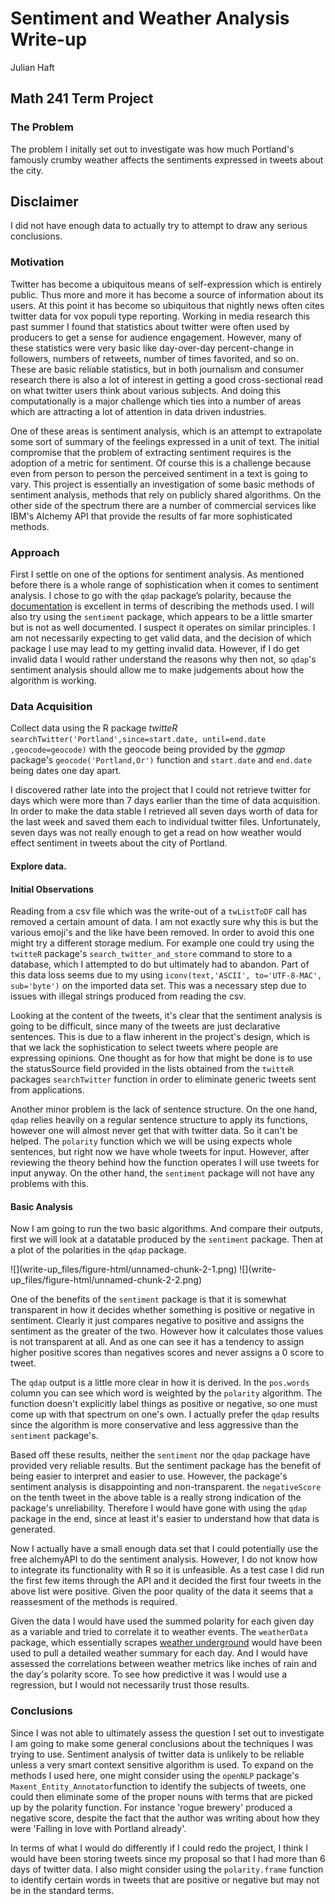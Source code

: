# Sentiment and Weather Analysis Write-up
Julian Haft  
## Math 241 Term Project

### The Problem
The problem I initally set out to investigate was how much Portland's famously crumby weather affects the sentiments expressed in tweets about the city.

## Disclaimer
I did not have enough data to actually try to attempt to draw any serious conclusions.

### Motivation
Twitter has become a ubiquitous means of self-expression which is entirely public. Thus more and more it has become a source of information about its users. At this point it has become so ubiquitous that nightly news often cites twitter data for vox populi type reporting. Working in media research this past summer I found that statistics about twitter were often used by producers to get a sense for audience engagement. However, many of these statistics were very basic like day-over-day percent-change in followers, numbers of retweets, number of times favorited, and so on. These are basic reliable statistics, but in both journalism and consumer research there is also a lot of interest in getting a good cross-sectional read on what twitter users think about various subjects. And doing this computationally is a major challenge which ties into a number of areas which are attracting a lot of attention in data driven industries.

One of these areas is sentiment analysis, which is an attempt to extrapolate some sort of summary of the feelings expressed in a unit of text. The initial compromise that the problem of extracting sentiment requires is the adoption of a metric for sentiment. Of course this is a challenge because even from person to person the perceived sentiment in a text is going to vary. This project is essentially an investigation of some basic methods of sentiment analysis, methods that rely on publicly shared algorithms. On the other side of the spectrum there are a number of commercial services like IBM's Alchemy API that provide the results of far more sophisticated methods. 


### Approach

First I settle on one of the options for sentiment analysis. As mentioned before there is a whole range of sophistication when it comes to sentiment analysis. I chose to go with the `qdap` package’s polarity, because the [documentation](http://trinker.github.io/qdap/vignettes/qdap_vignette.html#polarity) is excellent in terms of describing the methods used. I will also try using the `sentiment` package, which appears to be a little smarter but is not as well documented. I suspect it operates on similar principles. I am not necessarily expecting to get valid data, and the decision of which package I use may lead to my getting invalid data. However, if I do get invalid data I would rather understand the reasons why then not, so `qdap`'s sentiment analysis should allow me to make judgements about how the algorithm is working. 

### Data Acquisition
Collect data using the R package _twitteR_ `searchTwitter('Portland',since=start.date, until=end.date ,geocode=geocode)` with the geocode being provided by the _ggmap_ package's `geocode('Portland,Or')` function and `start.date` and `end.date` being dates one day apart.

I discovered rather late into the project that I could not retrieve twitter for days which were more than 7 days earlier than the time of data acquisition. In order to make the data stable I retrieved all seven days worth of data for the last week and saved them each to individual twitter files. Unfortunately, seven days was not really enough to get a read on how weather would effect sentiment in tweets about the city of Portland.

#### Explore data. 

<!--html_preserve--><div id="htmlwidget-2479" style="width:100%;height:auto;" class="datatables"></div>
<script type="application/json" data-for="htmlwidget-2479">{
  "x": {
    "data": [
      ["1", "2", "3", "4", "10", "17", "19", "20", "21", "22", "23", "24", "27", "28", "30", "31", "32", "33", "34", "35", "36", "38", "40", "41", "42", "43", "46", "48", "49", "50", "51", "52", "53", "54", "55", "56", "57", "58", "59", "60", "61", "62", "63"],
      [1, 2, 3, 4, 10, 17, 19, 20, 21, 22, 23, 24, 27, 28, 30, 31, 32, 33, 34, 35, 36, 38, 40, 41, 42, 43, 46, 48, 49, 50, 51, 52, 53, 54, 55, 56, 57, 58, 59, 60, 61, 62, 63],
      ["A little scary, but very cool", "I am at Hopworks Urban Brewery - hopworksbrewery in Portland, OR", "Prepping the vocal chords.  10 Barrel Brewing PDX", ", OR : Voucher Examiner at Department of Veterans Affairs", "It is a beautiful day, Portland. So get outside, spend time in a park. ", "I am at Deschutes Brewery &amp;amp; Public House - deschutespdxpub in Portland, OR", "A much needed downtown Portland Post Cinco de Mayo carnival bevrera|", "|", "Score original w/ zipper  Jackpot Records", " Portland State Vikings", "Missed youuuuuu", "Tomatoes and strawberry planting time! ! ! !", "Nice days for a beer", "Volunteering at the Cinco de Mayo fair here in Portland. Hoping to have a booth next year!", "Shadows, Sunshine, &amp;amp; Birthdays  Portland Waterfront", "Geek Girl Brunch Portland! !  Mother's Bistro &amp;amp; Bar", "Got a chance to ride with the Ducati 1299!  Portland, Oregon", "I am at Kenny &amp;amp; Zuke's Delicatessen - kennyandzukes in Portland, OR", "It is Party town here! !", "Best hat so far  Rialto", " Deschutes Brewery Portland Public House", "Make Portland normal hemp and cannabis event!", "Derby today with my Portland Sister.  McMenamins Mission Theater", "First stop Pints Brewing Company  Pints Urban", "Silently creeping along the waterfront  Portland Waterfront", "Sunny Portland  Portland State University", "Nearly 3 years in Portland and first time I dropped in on these. do not judge me|", "Tacos! ! !", "Portland exploring  Portland Saturday Market", "I am definitely in Portland.  Tilt", " Shut Up and Eat Portland", "I am at Public Domain in Portland, OR", "First stop: Rogue Brewery Falling in love with Portland already itgoeson  Rogue Distillery And", "Pretty colors  Ground Kontrol Classic Arcade", "I am at BedBathBeyond in Portland, OR", "Beautiful day for a trail run", "psufraz23", "Love THIS! !", "I am at TheBelmontGoats in Portland, OR", "One day closer to having my own garden  Portland Farmers Market", "The Cure beet at Trinket. Portland, OR.  Trinket", "Doughnut! Line around the block| maybe later.  Voodoo Doughnut", "One of my favorite houses in Portland, because it does not feel like Portland  Laurelhurst Village"]
    ],
    "container": "<table class=\"display\">\n  <thead>\n    <tr>\n      <th> </th>\n      <th>X</th>\n      <th>text</th>\n    </tr>\n  </thead>\n</table>",
    "options": {
      "columnDefs": [
        {
          "orderable": false,
          "targets": 0
        },
        {
          "className": "dt-right",
          "targets": 1
        }
      ],
      "order": [],
      "autoWidth": false
    },
    "callback": "function(table) {\nreturn table;\n}",
    "filter": "none"
  },
  "evals": ["callback"]
}</script><!--/html_preserve-->


#### Initial Observations
Reading from a csv file which was the write-out of a `twListToDF` call has removed a certain amount of data. I am not exactly sure why this is but the various emoji's and the like have been removed. In order to avoid this one might try a different storage medium. For example one could try using the `twitteR` package's `search_twitter_and_store` command to store to a database, which I attempted to do but ultimately had to abandon. Part of this data loss seems due to my using `iconv(text,'ASCII', to='UTF-8-MAC', sub='byte')` on the imported data set. This was a necessary step due to issues with illegal strings produced from reading the csv.

Looking at the content of the tweets, it's clear that the sentiment analysis is going to be difficult, since many of the tweets are just declarative sentences. This is due to a flaw inherent in the project's design, which is that we lack the sophistication to select tweets where people are expressing opinions. One thought as for how that might be done is to use the statusSource field provided in the lists obtained from the `twitteR` packages `searchTwitter` function in order to eliminate generic tweets sent from applications.

Another minor problem is the lack of sentence structure. On the one hand, `qdap` relies heavily on a regular sentence structure to apply its functions, however one will almost never get that with twitter data. So it can't be helped. The `polarity` function which we will be using expects whole sentences, but right now we have whole tweets for input. However, after reviewing the theory behind how the function operates I will use tweets for input anyway. On the other hand, the `sentiment` package will not have any problems with this.

#### Basic Analysis

Now I am going to run the two basic algorithms. And compare their outputs, first we will look at a datatable produced by the `sentiment` package. Then at a plot of the polarities in the `qdap` package.

<!--html_preserve--><div id="htmlwidget-5630" style="width:100%;height:auto;" class="datatables"></div>
<script type="application/json" data-for="htmlwidget-5630">{
  "x": {
    "data": [
      ["1", "2", "3", "4", "10", "17", "19", "21", "22", "23", "24", "27", "28", "30", "31", "32", "33", "34", "35", "36", "38", "40", "41", "42", "43", "46", "48", "49", "50", "51", "52", "53", "54", "55", "56", "57", "58", "59", "60", "61", "62", "63"],
      [
        "A little scary, but very cool",
        "I am at Hopworks Urban Brewery - hopworksbrewery in Portland, OR",
        "Prepping the vocal chords.  10 Barrel Brewing PDX",
        "OR : Voucher Examiner at Department of Veterans Affairs",
        "It is a beautiful day, Portland. So get outside, spend time in a park. ",
        "I am at Deschutes Brewery &amp; Public House - deschutespdxpub in Portland, OR",
        "A much needed downtown Portland Post Cinco de Mayo carnival bevrera|",
        "Score original w/ zipper  Jackpot Records",
        "Portland State Vikings",
        "Missed youuuuuu",
        "Tomatoes and strawberry planting time! ! ! !",
        "Nice days for a beer",
        "Volunteering at the Cinco de Mayo fair here in Portland. Hoping to have a booth next year!",
        "Shadows, Sunshine, &amp; Birthdays  Portland Waterfront",
        "Geek Girl Brunch Portland! !  Mother's Bistro &amp; Bar",
        "Got a chance to ride with the Ducati 1299!  Portland, Oregon",
        "I am at Kenny &amp; Zuke's Delicatessen - kennyandzukes in Portland, OR",
        "It is Party town here! !",
        "Best hat so far  Rialto",
        "Deschutes Brewery Portland Public House",
        "Make Portland normal hemp and cannabis event!",
        "Derby today with my Portland Sister.  McMenamins Mission Theater",
        "First stop Pints Brewing Company  Pints Urban",
        "Silently creeping along the waterfront  Portland Waterfront",
        "Sunny Portland  Portland State University",
        "Nearly 3 years in Portland and first time I dropped in on these. do not judge me|",
        "Tacos! ! !",
        "Portland exploring  Portland Saturday Market",
        "I am definitely in Portland.  Tilt",
        "Shut Up and Eat Portland",
        "I am at Public Domain in Portland, OR",
        "First stop: Rogue Brewery Falling in love with Portland already itgoeson  Rogue Distillery And",
        "Pretty colors  Ground Kontrol Classic Arcade",
        "I am at BedBathBeyond in Portland, OR",
        "Beautiful day for a trail run",
        "psufraz23",
        "Love THIS! !",
        "I am at TheBelmontGoats in Portland, OR",
        "One day closer to having my own garden  Portland Farmers Market",
        "The Cure beet at Trinket. Portland, OR.  Trinket",
        "Doughnut! Line around the block| maybe later.  Voodoo Doughnut",
        "One of my favorite houses in Portland, because it does not feel like Portland  Laurelhurst Village"
      ],
      ["negative", "positive", "negative", "positive", "negative", "positive", "positive", "positive", "positive", "positive", "positive", "positive", "positive", "positive", "negative", "positive", "positive", "positive", "positive", "positive", "positive", "positive", "positive", "positive", "positive", "positive", "positive", "positive", "positive", "positive", "positive", "neutral", "positive", "positive", "positive", "positive", "positive", "positive", "positive", "positive", "negative", "positive"],
      ["1.03127774142571", "1.03127774142571", "1.03127774142571", "1.03127774142571", "9.47547003995745", "1.03127774142571", "1.03127774142571", "16.5333679773693", "9.47547003995745", "1.03127774142571", "1.03127774142571", "9.47547003995745", "8.78232285939751", "1.03127774142571", "1.03127774142571", "1.03127774142571", "1.03127774142571", "1.03127774142571", "9.47547003995745", "1.03127774142571", "16.5333679773693", "1.03127774142571", "1.03127774142571", "1.03127774142571", "17.2265151579293", "1.03127774142571", "1.03127774142571", "1.03127774142571", "8.78232285939751", "1.03127774142571", "1.03127774142571", "9.47547003995745", "17.2265151579293", "1.03127774142571", "9.47547003995745", "1.03127774142571", "9.47547003995745", "1.03127774142571", "1.03127774142571", "9.47547003995745", "1.03127774142571", "17.9196623384892"],
      ["18.5054868578024", "0.445453222112551", "8.78232285939751", "0.445453222112551", "17.8123396772424", "0.445453222112551", "0.445453222112551", "0.445453222112551", "0.445453222112551", "0.445453222112551", "0.445453222112551", "0.445453222112551", "0.445453222112551", "0.445453222112551", "8.78232285939751", "0.445453222112551", "0.445453222112551", "0.445453222112551", "0.445453222112551", "0.445453222112551", "0.445453222112551", "0.445453222112551", "0.445453222112551", "0.445453222112551", "0.445453222112551", "0.445453222112551", "0.445453222112551", "0.445453222112551", "0.445453222112551", "0.445453222112551", "0.445453222112551", "9.47547003995745", "0.445453222112551", "0.445453222112551", "0.445453222112551", "0.445453222112551", "0.445453222112551", "0.445453222112551", "0.445453222112551", "0.445453222112551", "8.78232285939751", "0.445453222112551"]
    ],
    "container": "<table class=\"display\">\n  <thead>\n    <tr>\n      <th> </th>\n      <th>text</th>\n      <th>sentiment</th>\n      <th>positiveScore</th>\n      <th>negativeScore</th>\n    </tr>\n  </thead>\n</table>",
    "options": {
      "columnDefs": [
        {
          "orderable": false,
          "targets": 0
        }
      ],
      "order": [],
      "autoWidth": false
    },
    "callback": "function(table) {\nreturn table;\n}",
    "filter": "none"
  },
  "evals": ["callback"]
}</script><!--/html_preserve-->![](write-up_files/figure-html/unnamed-chunk-2-1.png) ![](write-up_files/figure-html/unnamed-chunk-2-2.png) 

One of the benefits of the `sentiment` package is that it is somewhat transparent in how it decides whether something is
positive or negative in sentiment. Clearly it just compares negative to positive and assigns the sentiment as the greater of the two. However how it calculates those values is not transparent at all. And as one can see it has a tendency to assign higher positive scores than negatives scores and never assigns a 0 score to tweet.


<!--html_preserve--><div id="htmlwidget-5142" style="width:100%;height:auto;" class="datatables"></div>
<script type="application/json" data-for="htmlwidget-5142">{
  "x": {
    "data": [
      ["1", "2", "3", "4", "5", "6", "7", "8", "9", "10", "11", "12", "13", "14", "15", "16", "17", "18", "19", "20", "21", "22", "23", "24", "25", "26", "27", "28", "29", "30", "31", "32", "33", "34", "35", "36", "37", "38", "39", "40", "41", "42"],
      ["A little scary, but very cool", "I am at Hopworks Urban Brewery - hopworksbrewery in Portland, OR", "Prepping the vocal chords.  10 Barrel Brewing PDX", "OR : Voucher Examiner at Department of Veterans Affairs", "It is a beautiful day, Portland. So get outside, spend time in a park. ", "I am at Deschutes Brewery &amp;amp; Public House - deschutespdxpub in Portland, OR", "A much needed downtown Portland Post Cinco de Mayo carnival bevrera|", "Score original w/ zipper  Jackpot Records", "Portland State Vikings", "Missed youuuuuu", "Tomatoes and strawberry planting time! ! ! !", "Nice days for a beer", "Volunteering at the Cinco de Mayo fair here in Portland. Hoping to have a booth next year!", "Shadows, Sunshine, &amp;amp; Birthdays  Portland Waterfront", "Geek Girl Brunch Portland! !  Mother's Bistro &amp;amp; Bar", "Got a chance to ride with the Ducati 1299!  Portland, Oregon", "I am at Kenny &amp;amp; Zuke's Delicatessen - kennyandzukes in Portland, OR", "It is Party town here! !", "Best hat so far  Rialto", "Deschutes Brewery Portland Public House", "Make Portland normal hemp and cannabis event!", "Derby today with my Portland Sister.  McMenamins Mission Theater", "First stop Pints Brewing Company  Pints Urban", "Silently creeping along the waterfront  Portland Waterfront", "Sunny Portland  Portland State University", "Nearly 3 years in Portland and first time I dropped in on these. do not judge me|", "Tacos! ! !", "Portland exploring  Portland Saturday Market", "I am definitely in Portland.  Tilt", "Shut Up and Eat Portland", "I am at Public Domain in Portland, OR", "First stop: Rogue Brewery Falling in love with Portland already itgoeson  Rogue Distillery And", "Pretty colors  Ground Kontrol Classic Arcade", "I am at BedBathBeyond in Portland, OR", "Beautiful day for a trail run", "psufraz23", "Love THIS! !", "I am at TheBelmontGoats in Portland, OR", "One day closer to having my own garden  Portland Farmers Market", "The Cure beet at Trinket. Portland, OR.  Trinket", "Doughnut! Line around the block| maybe later.  Voodoo Doughnut", "One of my favorite houses in Portland, because it does not feel like Portland  Laurelhurst Village"],
      [0.653197264742181, 0, 0, 0, 0.267261241912424, 0, 0, 0, 0, -0.707106781186547, 0, 0.447213595499958, 0.242535625036333, 0, 0, 0, 0, 0, 0.447213595499958, 0, 0, 0, 0, -0.377964473009227, 0, 0, 0, 0, 0, 0, 0, -0.534522483824849, 0.816496580927726, 0, 0.408248290463863, 0, 0.707106781186547, 0, 0, 0.353553390593274, 0, 0],
      [
        "cool",
        "-",
        "-",
        "-",
        "beautiful",
        "-",
        "-",
        "-",
        "-",
        "-",
        "-",
        "nice",
        "fair",
        "-",
        "-",
        "-",
        "-",
        "-",
        "best",
        "-",
        "-",
        "-",
        "-",
        "-",
        "-",
        "-",
        "-",
        "-",
        "-",
        "-",
        "-",
        "love",
        ["pretty", "classic"],
        "-",
        "beautiful",
        "-",
        "love",
        "-",
        "-",
        "cure",
        "-",
        ["favorite", "like"]
      ],
      [
        "scary",
        "-",
        "-",
        "-",
        "-",
        "-",
        "-",
        "-",
        "-",
        "missed",
        "-",
        "-",
        "-",
        "-",
        "-",
        "-",
        "-",
        "-",
        "-",
        "-",
        "-",
        "-",
        "-",
        "creeping",
        "-",
        "-",
        "-",
        "-",
        "-",
        "-",
        "-",
        ["rogue", "falling", "rogue"],
        "-",
        "-",
        "-",
        "-",
        "-",
        "-",
        "-",
        "-",
        "-",
        "-"
      ]
    ],
    "container": "<table class=\"display\">\n  <thead>\n    <tr>\n      <th> </th>\n      <th>text</th>\n      <th>polarity</th>\n      <th>pos.words</th>\n      <th>neg.words</th>\n    </tr>\n  </thead>\n</table>",
    "options": {
      "columnDefs": [
        {
          "orderable": false,
          "targets": 0
        },
        {
          "className": "dt-right",
          "targets": 2
        }
      ],
      "order": [],
      "autoWidth": false
    },
    "callback": "function(table) {\nreturn table;\n}",
    "filter": "none"
  },
  "evals": ["callback"]
}</script><!--/html_preserve-->
The `qdap` output is a little more clear in how it is derived. In the `pos.words` column you can see which word is weighted by the `polarity` algorithm. The function doesn't explicitly label things as positive or negative, so one must come up with that spectrum on one's own. I actually prefer the `qdap` results since the algorithm is more conservative and less aggressive than the `sentiment` package's. 

Based off these results, neither the `sentiment` nor the `qdap` package have provided very reliable results. But the sentiment
package has the benefit of being easier to interpret and easier to use. However, the package's sentiment analysis is disappointing and non-transparent. the `negativeScore` on the tenth tweet in the above table is a really strong indication of the package's unreliability. Therefore I would have gone with using the `qdap` package in the end, since at least it's easier to understand how that data is generated.

Now I actually have a small enough data set that I could potentially use the free alchemyAPI to do the sentiment analysis. However, I do not know how to integrate its functionality with R so it is unfeasible. As a test case I did run the first few items through the API and it decided the first four tweets in the above list were positive. Given the poor quality of the data it seems that a reassesment of the methods is required.

Given the data I would have used the summed polarity for each given day as a variable and tried to correlate it to weather events. The `weatherData` package, which essentially scrapes [weather underground](http://www.wunderground.com) would have been used to pull a detailed weather summary for each day. And I would have assessed the correlations between weather metrics like inches of rain and the day's polarity score. To see how predictive it was I would use a regression, but I would not necessarily trust those results.

### Conclusions
Since I was not able to ultimately assess the question I set out to investigate I am going to make some general conclusions about the techniques I was trying to use. Sentiment analysis of twitter data is unlikely to be reliable unless a very smart context sensitive algorithm is used. To expand on the methods I used here, one might consider using the `openNLP` package's `Maxent_Entity_Annotator`function to identify the subjects of tweets, one could then eliminate some of the proper nouns with terms that are picked up by the polarity function. For instance 'rogue brewery' produced a negative score, despite the fact that the author was writing about how they were 'Falling in love with Portland already'. 

In terms of what I would do differently if I could redo the project, I think I would have been storing tweets since my proposal so that I had more than 6 days of twitter data. I also might consider using the `polarity.frame` function to identify certain words in tweets that are positive or negative but may not be in the standard terms.
